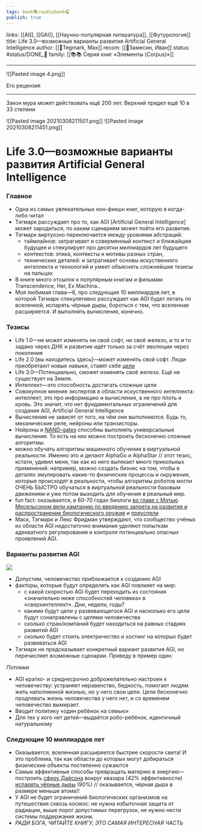 ```yaml
---
tags: book📚/audiobook🎧
publish: true
---
```

links: [[AI]], [[GAI]], [[Научно-популярная литература]], [[Футурология]]
title: Life 3.0—возможные варианты развития Artificial General Intelligence
author: [[👤Tegmark, Max]]
recom: [[👤Замесин, Иван]]
status: #status/DONE_🌳
family: [[📚📚 Серия книг «Элементы (Corpus)»]]

---

![[Pasted image 4.png]]

Его рецензия 

---

Закон мура может действовать ещё 200 лет. Верхний предел ещё 10 в 33 степени

![[Pasted image 20210308211501.png]]
![[Pasted image 20210308211451.png]]


# Life 3.0—возможные варианты развития Artificial General Intelligence


### Главное

*   Одна из самых увлекательных нон-фикшн книг, которую я когда-либо читал
*   Тэгмарк рассуждает про то, как AGI \[Artificial General Intelligence\] может зародиться, по каким сценариям может пойти его развитие.
*   Тэгмарк виртуозно переключается между уровнями абстраций:
    *   таймлайнов: затрагивает и соверменный контекст и ближайшее будущее и спекулирует про десятки миллиардов лет будущего
    *   контекстов: этика, контексты и мотивы разных стран,
    *   технических деталей: и затрагивает основы искуственного интеллекта и технологий и умеет объяснять сложнейшие тезисы на пальцах
*   В книге много отсылок к популярным книгам и фильмам: Transcendence, Her, Ex Machina..
*   Моя любимая глава—6, про следующие 10 миллиардов лет, в которой Тэгмарк спекулятивно рассуждает как AGI будет летать по вселенной, испарять чёрные дыры, бороться с тем, что вселенная расширяется. И выполнять вычисления, конечно.

### Тезисы

*   Life 1.0—не может изменять ни свой софт, ни своё железо, и то и то задано через ДНК и развитие идёт только за счёт эволюции через поколения
*   Life 2.0 \[вы находитесь здесь\]—может изменять свой софт. Люди приобретают новые навыки, ставят себе [цели](https://zamesin.me/goals-are-bad-systems-rocks/)
*   Life 3.0—Потенциально, сможет изменять своё железо. Ещё не существует на Земле.
*   Интеллект—это способность достигать сложные цели
*   Совокупное мнение экспертов в области искуственного интеллекта: интеллект, это про информацию и вычисления, а не про плоть и кровь. Это значит, что нет фундаментальных ограничений для создания AGI, Artificial General Intelligence
*   Вычисления не зависят от того, на чём они выполняются. Будь то, механические реле, нейроны или транзисторы.
*   Нейроны и [NAND-gates](https://en.wikipedia.org/wiki/NAND_gate) способны выполнять универсальные вычисления. То есть на них можно построить бесконечно сложные алгоритмы.
*   можно обучать алгоритмы машинного обучения в виртуальной реальности. Именно это и делают AlphaGo и AlphaStar // этот тезис, кстати, удивил меня, так как из него вытекает много прикольных применений: например, можно создать бизнес на том, чтобы в деталях эмулировать какие-то физические процессы и окружения, которые происходят в реальности, чтобы алгоритмы роботов могли ОЧЕНЬ БЫСТРО обучаться в виртуальной реальности базовым движениям и уже потом выходить для обучения в реальный мир.
*   fun fact: оказывается, в 60-70 годах биологи [во главе с Мэтью Месельсоном вели кампанию по введению запрета на развитие и распространение биологического оружия](https://www.vox.com/future-perfect/2019/4/9/18301321/biological-weapons-xrisks-future-of-life-institute) и [преуспели](https://www.ncbi.nlm.nih.gov/pmc/articles/PMC1490304/)
*   Маск, Тэгмарк и Лекс Фридман утверждают, что сообщество учёных из области AGI недостаточно внимания уделяют попыткам адекватного регулирования и контроля потенциально опасных проявлений AGI.

### Варианты развития AGI

![](https://zamesin.me/content/images/2020/01/image.png)

*   Допустим, человечество приближается к созданию AGI
*   факторы, которые будут определять как AGI повлияет на мир:
    *   с какой скоростью AGI будет переходить из состояния «значительно ниже способностей человека» в «сверхинтеллект». Дни, недели, годы?
    *   какими будут цели у развивающегося AGI и насколько его цели будут сонаправлены с целями человечества
    *   сколько стран/компаний будет находиться на равных стадиях развитий AGI
    *   сколько будет стоить электричество и хостинг на которых будет развиваться AGI
*   Тэгмарк не предсказывает конкретный вариант развития AGI, но перечисляет возможные сценарии. Приведу в пример один:

_Потомки_

*   AGI кратко- и среднесрочно доброжелательно настроен к человечеству: устраняет неравенство, бедность, помогает людям жить наполненной жизнью, но у него свои цели. Цели бесконечно продлевать жизнь человечества у него нет, и со временем человечество вымирает.
*   Вводит политику «один ребёнок на семью»
*   Для тех у кого нет детей—выдаётся робо-ребёнок, идентичный натуральному

### Следующие 10 миллиардов лет

*   Оказывается, вселенная расширяется быстрее скорости света! И это проблема, так как области до которых могут добираться физические объекты постепенно сужаются
*   Самые эффективные способы превращать материю в энергию—построить [сферу Дайсона](https://en.wikipedia.org/wiki/Dyson_sphere) вокруг квазара (42% эффективности) [испарять чёрные дыры](https://en.wikipedia.org/wiki/Hawking_radiation) (90%) // оказывается, чёрная дыра в размере меньше атома!!
*   У AGI не будет ограничений биологических организмов на путешествия сквозь космос: не нужна избыточная защита от радиации, выше порог допустимых перегрузок, не нужно нести системы поддержания жизни.
*   _РАДИ БОГА, ЧИТАЙТЕ КНИГУ, ЭТО САМАЯ ИНТЕРЕСНАЯ ЧАСТЬ_